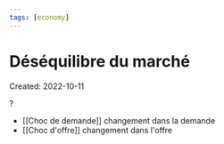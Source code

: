 ```yaml
---
tags: [economy] 
---
```

# Déséquilibre du marché
Created: 2022-10-11

?
- [[Choc de demande]] changement dans la demande
- [[Choc d'offre]] changement dans l'offre
<!--SR:!2022-11-10,19,250-->
